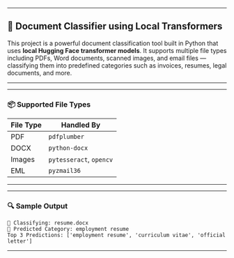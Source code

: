 ----
 
## 📄 Document Classifier using Local Transformers
 
This project is a powerful document classification tool built in Python that uses **local Hugging Face transformer models**. It supports multiple file types including PDFs, Word documents, scanned images, and email files — classifying them into predefined categories such as invoices, resumes, legal documents, and more.
 
----
----
 
### 📦 Supported File Types
 
| File Type | Handled By              |
| --------- | ----------------------- |
| PDF       | `pdfplumber`            |
| DOCX      | `python-docx`           |
| Images    | `pytesseract`, `opencv` |
| EML       | `pyzmail36`             |
 
----

----
 
### 🔍 Sample Output
 
````
📄 Classifying: resume.docx
🔎 Predicted Category: employment resume
Top 3 Predictions: ['employment resume', 'curriculum vitae', 'official letter']
````
 
----
